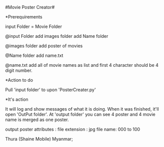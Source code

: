 #Movie Poster Creator#

*Prerequirements

input Folder = Movie Folder

@input Folder
add images folder
add Name folder

@images folder
add poster of movies

@Name folder
add name.txt

@name.txt
add all of movie names as list and first 4 character should be 4 digit number.

*Action to do

Pull 'input folder' to upon 'PosterCreater.py'

*It's action

It will log and show messages of what it is doing.
When it was finished, it'll open 'OutPut folder'.
At 'output folder' you can see 4 poster and 4 movie name is merged as one poster.

output poster attributes :
file extension : jpg
file name: 000 to 100

Thura (Shaine Mobile)
Myanmar;



